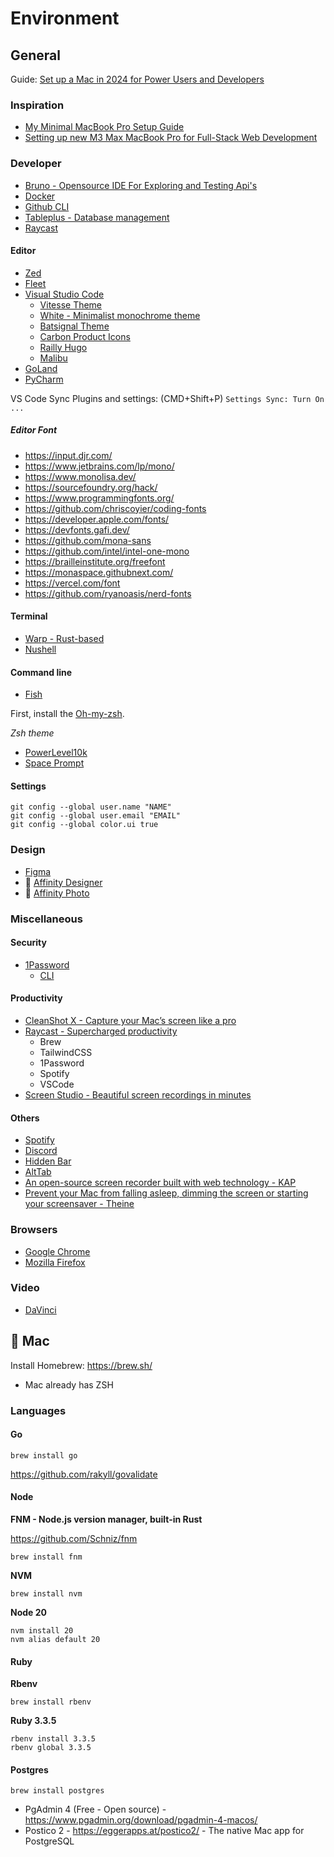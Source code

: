 # Environment

## General

Guide: [Set up a Mac in 2024 for Power Users and Developers](https://www.youtube.com/watch?v=GK7zLYAXdDs)

### Inspiration

- [My Minimal MacBook Pro Setup Guide](https://eugeneyan.com/writing/mac-setup/)
- [Setting up new M3 Max MacBook Pro for Full-Stack Web Development](https://www.youtube.com/watch?v=PvU_aEgIjSg)

### Developer

- [Bruno - Opensource IDE For Exploring and Testing Api's](https://www.usebruno.com/)
- [Docker](https://www.docker.com/get-started)
- [Github CLI](https://cli.github.com/)
- [Tableplus - Database management](https://www.tableplus.com/)
- [Raycast](https://www.raycast.com/)

#### Editor

- [Zed](https://zed.dev/)
- [Fleet](https://www.jetbrains.com/fleet/)
- [Visual Studio Code](https://code.visualstudio.com/)
  - [Vitesse Theme](https://marketplace.visualstudio.com/items?itemName=antfu.theme-vitesse)
  - [White - Minimalist monochrome theme](https://marketplace.visualstudio.com/items?itemName=arthurwhite.White)
  - [Batsignal Theme](https://github.com/natew/batsignal)
  - [Carbon Product Icons](https://marketplace.visualstudio.com/items?itemName=antfu.icons-carbon)
  - [Railly Hugo](https://marketplace.visualstudio.com/items?itemName=RaillyHugo.one-hunter)
  - [Malibu](https://marketplace.visualstudio.com/items?itemName=wicked-labs.malibu)
- [GoLand](https://www.jetbrains.com/go/)
- [PyCharm](https://www.jetbrains.com/pycharm/)

VS Code Sync Plugins and settings: (CMD+Shift+P) `Settings Sync: Turn On ...` 

##### Editor Font

- https://input.djr.com/
- https://www.jetbrains.com/lp/mono/
- https://www.monolisa.dev/
- https://sourcefoundry.org/hack/
- https://www.programmingfonts.org/
- https://github.com/chriscoyier/coding-fonts
- https://developer.apple.com/fonts/
- https://devfonts.gafi.dev/
- https://github.com/mona-sans
- https://github.com/intel/intel-one-mono
- https://brailleinstitute.org/freefont
- https://monaspace.githubnext.com/
- https://vercel.com/font
- https://github.com/ryanoasis/nerd-fonts

#### Terminal

- [Warp - Rust-based](https://www.warp.dev/)
- [Nushell](https://www.nushell.sh/)

#### Command line

- [Fish](https://fishshell.com/)

First, install the [Oh-my-zsh](https://github.com/robbyrussell/oh-my-zsh).

*Zsh theme*
- [PowerLevel10k](https://github.com/romkatv/powerlevel10k)
- [Space Prompt](https://github.com/denysdovhan/spaceship-prompt)



#### Settings

```shell
git config --global user.name "NAME"
git config --global user.email "EMAIL"
git config --global color.ui true
```

### Design

- [Figma](https://www.figma.com/downloads/)
- :apple: [Affinity Designer](https://affinity.serif.com/en-us/designer/)
- :apple: [Affinity Photo](https://affinity.serif.com/en-us/photo/)

### Miscellaneous

#### Security 
- [1Password](https://1password.com/)
  - [CLI](https://developer.1password.com/docs/cli/get-started/)

#### Productivity
- [CleanShot X - Capture your Mac’s screen like a pro](https://getcleanshot.com/)
- [Raycast - Supercharged productivity](https://www.raycast.com/)
  - Brew
  - TailwindCSS
  - 1Password
  - Spotify
  - VSCode
- [Screen Studio - Beautiful screen recordings in minutes](https://www.screen.studio/)

#### Others
- [Spotify](https://www.spotify.com/ca-en/download/other/)
- [Discord](https://discord.com/download)
- [Hidden Bar](https://github.com/dwarvesf/hidden)
- [AltTab](https://alt-tab-macos.netlify.app/)
- [An open-source screen recorder built with web technology - KAP](https://getkap.co/)
- [Prevent your Mac from falling asleep, dimming the screen or starting your screensaver - Theine](https://apps.apple.com/app/theine/id955848755?mt=12)


### Browsers

- [Google Chrome](https://www.google.ca/chrome/)
- [Mozilla Firefox](https://www.mozilla.org/en-CA/firefox/new/)

### Video

- [DaVinci](https://www.blackmagicdesign.com/products/davinciresolve)

## :apple: Mac

Install Homebrew: https://brew.sh/

- Mac already has ZSH

### Languages

#### Go

```shell
brew install go
```

https://github.com/rakyll/govalidate

#### Node

**FNM - Node.js version manager, built-in Rust**

https://github.com/Schniz/fnm

```shell
brew install fnm
```

**NVM**

```shell
brew install nvm
```

**Node 20**

```shell
nvm install 20
nvm alias default 20
```

#### Ruby

**Rbenv**

```shell
brew install rbenv
```

**Ruby 3.3.5**

```shell
rbenv install 3.3.5
rbenv global 3.3.5
```

#### Postgres

```shell
brew install postgres
```

- PgAdmin 4 (Free - Open source) - https://www.pgadmin.org/download/pgadmin-4-macos/
- Postico 2 - https://eggerapps.at/postico2/ - The native Mac app for PostgreSQL
